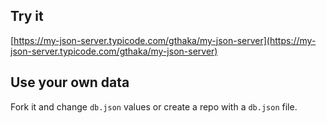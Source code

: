 ## Try it

[https://my-json-server.typicode.com/gthaka/my-json-server](https://my-json-server.typicode.com/gthaka/my-json-server)

## Use your own data

Fork it and change `db.json` values or create a repo with a `db.json` file.

